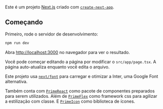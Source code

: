 Este é um projeto [Next.js](https://nextjs.org/) criado com [`create-next-app`](https://github.com/vercel/next.js/tree/canary/packages/create-next-app).

## Começando

Primeiro, rode o servidor de desenvolvimento:

```bash
npm run dev
```

Abra [http://localhost:3000](http://localhost:3000) no navegador para ver o resultado.

Você pode começar editando a página por modificar o `src/app/page.tsx`. A página auto-atualiza enquanto você edita o arquivo.

Este projeto usa [`next/font`](https://nextjs.org/docs/basic-features/font-optimization) para carregar e otimizar a Inter, uma Google Font alternativa.

Também conta com [`PrimeReact`](https://primereact.org/) como pacote de componentes preparados para serem utilizados.
Além de [`PrimeFlex`](https://primeflex.org/) como framework css para agilizar a estilização com classe. E [`PrimeIcon`](https://primereact.org/icons/) como biblioteca de ícones.

